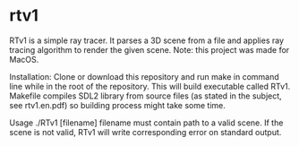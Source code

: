 # rtv1
RTv1 is a simple ray tracer. It parses a 3D scene from a file and applies ray tracing algorithm to render the given scene.
Note: this project was made for MacOS.

Installation:
Clone or download this repository and run make in command line while in the root of the repository. This will build executable called RTv1. Makefile compiles SDL2 library from source files (as stated in the subject, see rtv1.en.pdf) so building process might take some time.

Usage
./RTv1 [filename]
filename must contain path to a valid scene.
If the scene is not valid, RTv1 will write corresponding error on standard output.

